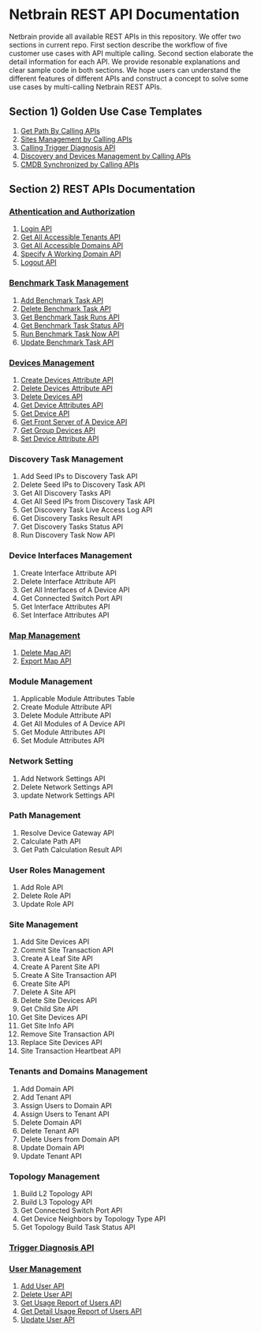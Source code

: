 
# Netbrain REST API Documentation
Netbrain provide all available REST APIs in this repository. We offer two sections in current repo. First section describe the workflow of five customer use cases with API multiple calling. Second section elaborate the detail information for each API. We provide resonable explanations and clear sample code in both sections. We hope users can understand the different features of different APIs and construct a concept to solve some use cases by multi-calling Netbrain REST APIs.  

## Section 1) Golden Use Case Templates
1) [Get Path By Calling APIs](https://github.com/Gongdai/REST_API_with_Markdown/blob/master/Golden%20Use%20Case%20Templates/Get%20Path%20By%20Calling%20APIs.md)<br>
2) [Sites Management by Calling APIs](https://github.com/Gongdai/REST_API_with_Markdown/blob/master/Golden%20Use%20Case%20Templates/Sites%20Management%20by%20Calling%20APIs.md)<br>
3) [Calling Trigger Diagnosis API](https://github.com/Gongdai/REST_API_with_Markdown/blob/master/Golden%20Use%20Case%20Templates/Calling%20Trigger%20Diagnosis%20API.md)<br>
4) [Discovery and Devices Management by Calling APIs](https://github.com/Gongdai/REST_API_with_Markdown/blob/master/Golden%20Use%20Case%20Templates/Discovery%20and%20Devices%20Management%20by%20Calling%20APIs.md)<br>
5) [CMDB Synchronized by Calling APIs](https://github.com/Gongdai/REST_API_with_Markdown/blob/master/Golden%20Use%20Case%20Templates/CMDB%20Synchronized%20by%20Calling%20APIs.md)

## Section 2) REST APIs Documentation

### [Athentication and Authorization](https://github.com/Gongdai/REST_API_with_Markdown/tree/master/REST%20APIs%20Documentation/Authentication%20and%20Authorization)
1) [Login API](https://github.com/Gongdai/REST_API_with_Markdown/blob/master/REST%20APIs%20Documentation/Authentication%20and%20Authorization/Login%20API.md)<br>
2) [Get All Accessible Tenants API](https://github.com/Gongdai/REST_API_with_Markdown/blob/master/REST%20APIs%20Documentation/Authentication%20and%20Authorization/Get%20All%20Accessible%20Tenants%20API.md)<br>
3) [Get All Accessible Domains API](https://github.com/Gongdai/REST_API_with_Markdown/blob/master/REST%20APIs%20Documentation/Authentication%20and%20Authorization/Get%20All%20Accessible%20Domains%20API.md)<br>
4) [Specify A Working Domain API](https://github.com/Gongdai/REST_API_with_Markdown/blob/master/REST%20APIs%20Documentation/Authentication%20and%20Authorization/Specify%20A%20Working%20Domain%20API.md)<br>
5) [Logout API](https://github.com/Gongdai/REST_API_with_Markdown/blob/master/REST%20APIs%20Documentation/Authentication%20and%20Authorization/Logout%20API.md)

### [Benchmark Task Management](https://github.com/Gongdai/REST_API_with_Markdown/tree/master/REST%20APIs%20Documentation/Benchmark%20Task%20Management)
1) [Add Benchmark Task API](https://github.com/Gongdai/REST_API_with_Markdown/blob/master/REST%20APIs%20Documentation/Benchmark%20Task%20Management/Add%20Benchmark%20Task%20API.md)<br>
2) [Delete Benchmark Task API](https://github.com/Gongdai/REST_API_with_Markdown/blob/master/REST%20APIs%20Documentation/Benchmark%20Task%20Management/Delete%20Benchmark%20Task%20API.md)<br>
3) [Get Benchmark Task Runs API](https://github.com/Gongdai/REST_API_with_Markdown/blob/master/REST%20APIs%20Documentation/Benchmark%20Task%20Management/Get%20Benchmark%20Task%20Runs%20API.md)<br>
4) [Get Benchmark Task Status API](https://github.com/Gongdai/REST_API_with_Markdown/blob/master/REST%20APIs%20Documentation/Benchmark%20Task%20Management/Get%20Benchmark%20Task%20Status%20API.md)<br>
5) [Run Benchmark Task Now API](https://github.com/Gongdai/REST_API_with_Markdown/blob/master/REST%20APIs%20Documentation/Benchmark%20Task%20Management/Run%20Benchmark%20Task%20Now%20API.md)<br>
6) [Update Benchmark Task API](https://github.com/Gongdai/REST_API_with_Markdown/blob/master/REST%20APIs%20Documentation/Benchmark%20Task%20Management/Update%20Benchmark%20Task%20API.md)

### [Devices Management](https://github.com/Gongdai/REST_API_with_Markdown/tree/master/REST%20APIs%20Documentation/Devices%20Management)
1) [Create Devices Attribute API](https://github.com/Gongdai/REST_API_with_Markdown/blob/master/REST%20APIs%20Documentation/Devices%20Management/Create%20Devices%20Attribute%20API.md)<br>
2) [Delete Devices Attribute API](https://github.com/Gongdai/REST_API_with_Markdown/blob/master/REST%20APIs%20Documentation/Devices%20Management/Delete%20Devices%20Attribute%20API.md)<br>
3) [Delete Devices API](https://github.com/Gongdai/REST_API_with_Markdown/blob/master/REST%20APIs%20Documentation/Devices%20Management/Delete%20Devices%20API.md)<br>
4) [Get Device Attributes API](https://github.com/Gongdai/REST_API_with_Markdown/blob/master/REST%20APIs%20Documentation/Devices%20Management/Get%20Device%20Attributes%20API.md)<br>
5) [Get Device API](https://github.com/Gongdai/REST_API_with_Markdown/blob/master/REST%20APIs%20Documentation/Devices%20Management/Get%20Device%20API.md)<br>
6) [Get Front Server of A Device API](https://github.com/Gongdai/REST_API_with_Markdown/blob/master/REST%20APIs%20Documentation/Devices%20Management/Get%20Front%20Server%20of%20A%20Device%20API.md)<br>
7) [Get Group Devices API](https://github.com/Gongdai/REST_API_with_Markdown/blob/master/REST%20APIs%20Documentation/Devices%20Management/Get%20Group%20Devices%20API.md)<br>
8) [Set Device Attribute API](https://github.com/Gongdai/REST_API_with_Markdown/blob/master/REST%20APIs%20Documentation/Devices%20Management/Set%20Device%20Attribute%20API.md)<br>

### Discovery Task Management 
1) Add Seed IPs to Discovery Task API<br>
2) Delete Seed IPs to Discovery Task API<br>
3) Get All Discovery Tasks API<br>
4) Get All Seed IPs from Discovery Task API<br>
5) Get Discovery Task Live Access Log API<br>
6) Get Discovery Tasks Result API<br>
7) Get Discovery Tasks Status API<br>
8) Run Discovery Task Now API

### Device Interfaces Management 
1) Create Interface Attribute API<br>
2) Delete Interface Attribute API<br>
3) Get All Interfaces of A Device API<br>
4) Get Connected Switch Port API<br>
5) Get Interface Attributes API <br>
6) Set Interface Attributes API 

### [Map Management](https://github.com/Gongdai/REST_API_with_Markdown/tree/master/REST%20APIs%20Documentation/Map%20Management) 
1) [Delete Map API](https://github.com/Gongdai/REST_API_with_Markdown/blob/master/REST%20APIs%20Documentation/Map%20Management/Delete%20Map%20API.md)<br>
2) [Export Map API](https://github.com/Gongdai/REST_API_with_Markdown/blob/master/REST%20APIs%20Documentation/Map%20Management/Export%20Map%20API.md)

### Module Management  
1) Applicable Module Attributes Table<br>
2) Create Module Attribute API<br>
3) Delete Module Attribute API<br>
4) Get All Modules of A Device API<br>
5) Get Module Attributes API<br>
6) Set Module Attributes API

### Network Setting 
1) Add Network Settings API<br>
2) Delete Network Settings API<br>
3) update Network Settings API

### Path Management 
1) Resolve Device Gateway API<br>
2) Calculate Path API<br>
3) Get Path Calculation Result API

### User Roles Management 
1) Add Role API<br>
2) Delete Role API<br>
3) Update Role API

### Site Management 
1) Add Site Devices API<br>
2) Commit Site Transaction API<br>
3) Create A Leaf Site API<br>
4) Create A Parent Site API<br>
5) Create A Site Transaction API<br>
6) Create Site API<br>
7) Delete A Site API<br>
8) Delete Site Devices API<br>
9) Get Child Site API<br>
10) Get Site Devices API<br>
11) Get Site Info API<br>
12) Remove Site Transaction API<br>
13) Replace Site Devices API<br>
14) Site Transaction Heartbeat API

### Tenants and Domains Management 
1) Add Domain API<br>
2) Add Tenant API<br>
3) Assign Users to Domain API<br>
4) Assign Users to Tenant API<br>
5) Delete Domain API<br>
6) Delete Tenant API<br>
7) Delete Users from Domain API<br>
8) Update Domain API<br>
9) Update Tenant API

### Topology Management
1) Build L2 Topology API<br>
2) Build L3 Topology API<br>
3) Get Connected Switch Port API<br>
4) Get Device Neighbors by Topology Type API<br>
5) Get Topology Build Task Status API

### [Trigger Diagnosis API](https://github.com/Gongdai/REST_API_with_Markdown/blob/master/REST%20APIs%20Documentation/Trigger%20Diagnosis%20API/Trigger%20Diagnosis%20API.md)

### [User Management](https://github.com/Gongdai/REST_API_with_Markdown/tree/master/REST%20APIs%20Documentation/User%20Management)
1) [Add User API](https://github.com/Gongdai/REST_API_with_Markdown/blob/master/REST%20APIs%20Documentation/User%20Management/Add%20User%20API.md)<br>
2) [Delete User API](https://github.com/Gongdai/REST_API_with_Markdown/blob/master/REST%20APIs%20Documentation/User%20Management/Delete%20User%20API.md)<br>
3) [Get Usage Report of Users API](https://github.com/Gongdai/REST_API_with_Markdown/blob/master/REST%20APIs%20Documentation/User%20Management/Get%20Usage%20Report%20of%20Users%20API.md)<br>
4) [Get Detail Usage Report of Users API](https://github.com/Gongdai/REST_API_with_Markdown/blob/master/REST%20APIs%20Documentation/User%20Management/Get%20Detail%20Usage%20Report%20of%20Users%20API.md)<br>
5) [Update User API](https://github.com/Gongdai/REST_API_with_Markdown/blob/master/REST%20APIs%20Documentation/User%20Management/Update%20User%20API.md)




```python

```
